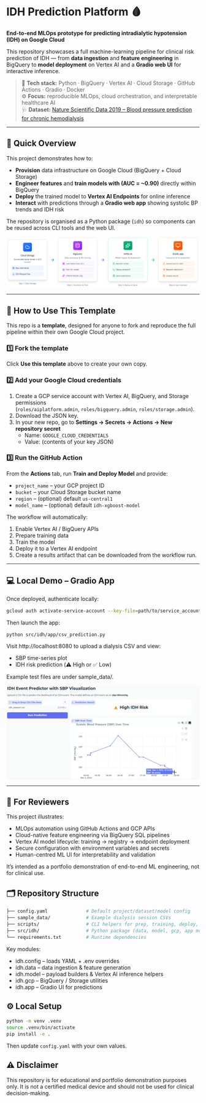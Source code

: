 # IDH Prediction Platform 🩸  
**End-to-end MLOps prototype for predicting intradialytic hypotension (IDH) on Google Cloud**

This repository showcases a full machine-learning pipeline for clinical risk prediction of IDH — from **data ingestion** and **feature engineering** in BigQuery to **model deployment** on Vertex AI and a **Gradio web UI** for interactive inference.

> 🧠 **Tech stack:** Python · BigQuery · Vertex AI · Cloud Storage · GitHub Actions · Gradio · Docker  
> ⚙️ **Focus:** reproducible MLOps, cloud orchestration, and interpretable healthcare AI  
> 🩺 **Dataset:** [Nature Scientific Data 2019 – Blood pressure prediction for chronic hemodialysis](https://www.nature.com/articles/s41597-019-0319-8)

---

## 🚀 Quick Overview

This project demonstrates how to:

- **Provision** data infrastructure on Google Cloud (BigQuery + Cloud Storage)  
- **Engineer features** and **train models with (AUC = ~0.90)** directly within BigQuery  
- **Deploy** the trained model to **Vertex AI Endpoints** for online inference  
- **Interact** with predictions through a **Gradio web app** showing systolic BP trends and IDH risk  

The repository is organised as a Python package (`idh`) so components can be reused across CLI tools and the web UI.

![Architecture Diagram](docs/assets/architecture.png)

---

## 🧩 How to Use This Template

This repo is a **template**, designed for anyone to fork and reproduce the full pipeline within their own Google Cloud project.

### 1️⃣ Fork the template
Click **Use this template** above to create your own copy.

### 2️⃣ Add your Google Cloud credentials
1. Create a GCP service account with Vertex AI, BigQuery, and Storage permissions  
   (`roles/aiplatform.admin`, `roles/bigquery.admin`, `roles/storage.admin`).  
2. Download the JSON key.  
3. In your new repo, go to **Settings → Secrets → Actions → New repository secret**  
   - Name: `GOOGLE_CLOUD_CREDENTIALS`  
   - Value: (contents of your key JSON)

### 3️⃣ Run the GitHub Action
From the **Actions** tab, run **Train and Deploy Model** and provide:
- `project_name` – your GCP project ID  
- `bucket` – your Cloud Storage bucket name  
- `region` – (optional) default `us-central1`
- `model_name` – (optional) default `idh-xgboost-model`

The workflow will automatically:
1. Enable Vertex AI / BigQuery APIs  
2. Prepare training data  
3. Train the model  
4. Deploy it to a Vertex AI endpoint  
5. Create a results artifact that can be downloaded from the workflow run.

---

## 💻 Local Demo – Gradio App

Once deployed, authenticate locally:

```bash
gcloud auth activate-service-account --key-file=path/to/service_account.json
```
Then launch the app:
```bash
python src/idh/app/csv_prediction.py
```

Visit http://localhost:8080 to upload a dialysis CSV and view:
* SBP time-series plot
* IDH risk prediction (⚠️ High or ✅ Low)

Example test files are under sample_data/.

![Screenshot of the Gradio IDH prediction app](docs/assets/idh_gradio_overview.png)

---

## 🧠 For Reviewers

This project illustrates:
* MLOps automation using GitHub Actions and GCP APIs
* Cloud-native feature engineering via BigQuery SQL pipelines
* Vertex AI model lifecycle: training → registry → endpoint deployment
* Secure configuration with environment variables and secrets
* Human-centred ML UI for interpretability and validation

It’s intended as a portfolio demonstration of end-to-end ML engineering, not for clinical use.

## 🗂️ Repository Structure
```bash
├── config.yaml              # Default project/dataset/model config
├── sample_data/             # Example dialysis session CSVs
├── scripts/                 # CLI helpers for prep, training, deploy, predict
├── src/idh/                 # Python package (data, model, gcp, app modules)
└── requirements.txt         # Runtime dependencies
```

Key modules:
* idh.config – loads YAML + .env overrides
* idh.data – data ingestion & feature generation
* idh.model – payload builders & Vertex AI inference helpers
* idh.gcp – BigQuery / Storage utilities
* idh.app – Gradio UI for predictions

## ⚙️ Local Setup

```bash
python -m venv .venv
source .venv/bin/activate
pip install -e .
```

Then update `config.yaml` with your own values.

## ⚠️ Disclaimer

This repository is for educational and portfolio demonstration purposes only.
It is not a certified medical device and should not be used for clinical decision-making.